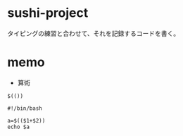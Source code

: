 # sushi-project

タイピングの練習と合わせて、それを記録するコードを書く。

# memo

- 算術

`$(())`
```
#!/bin/bash

a=$(($1+$2))
echo $a
```
